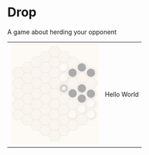 # Drop
A game about herding your opponent

| | |
|-|-|
<img src="Animation.gif" width="200">  |  Hello World
